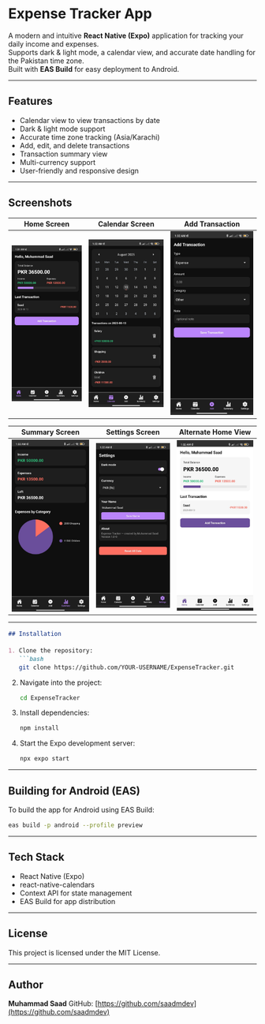 # Expense Tracker App

A modern and intuitive **React Native (Expo)** application for tracking your daily income and expenses.  
Supports dark & light mode, a calendar view, and accurate date handling for the Pakistan time zone.  
Built with **EAS Build** for easy deployment to Android.

---

## Features

- Calendar view to view transactions by date
- Dark & light mode support
- Accurate time zone tracking (Asia/Karachi)
- Add, edit, and delete transactions
- Transaction summary view
- Multi-currency support
- User-friendly and responsive design

---

## Screenshots

| Home Screen | Calendar Screen | Add Transaction |
|-------------|-----------------|-----------------|
| ![Home](./screenshots/home.jpg) | ![Calendar](./screenshots/calander.jpg) | ![Transaction](./screenshots/transaction.jpg) |

| Summary Screen | Settings Screen | Alternate Home View |
|----------------|-----------------|---------------------|
| ![Summary](./screenshots/summery.jpg) | ![Settings](./screenshots/setting.jpg) | ![Home 2](./screenshots/home2.jpg) |

---

````markdown
## Installation

1. Clone the repository:
   ```bash
   git clone https://github.com/YOUR-USERNAME/ExpenseTracker.git
````

2. Navigate into the project:

   ```bash
   cd ExpenseTracker
   ```

3. Install dependencies:

   ```bash
   npm install
   ```

4. Start the Expo development server:

   ```bash
   npx expo start
   ```

---

## Building for Android (EAS)

To build the app for Android using EAS Build:

```bash
eas build -p android --profile preview
```

---

## Tech Stack

* React Native (Expo)
* react-native-calendars
* Context API for state management
* EAS Build for app distribution

---

## License

This project is licensed under the MIT License.

---

## Author

**Muhammad Saad**
GitHub: [https://github.com/saadmdev](https://github.com/saadmdev)

```
